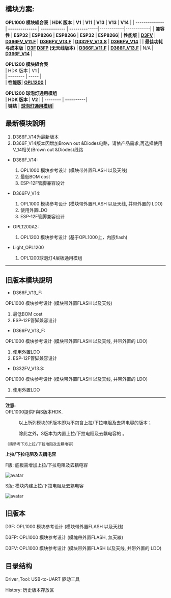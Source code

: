 ## 模块方案:

**OPL1000 模块組合表**
| **HDK 版本**    | **V1**         | **V11**      | **V13**       | **V13**    | **V14**    |
| -------------- | -------------- | ------------ | --------------|------------|------------|
| **兼容性**      | **ESP32**      | **ESP8266**  | **ESP8266**   |  **ESP32** | **ESP8266**| 
| **性能版**      | **[D3FV](https://github.com/Opulinks-Tech/OPL1000-HDK/raw/master/Module/History/D3FV_v1.zip)** | **[D366FV_V11.F](https://github.com/Opulinks-Tech/OPL1000-HDK/raw/master/Module/History/D366FV_V11_F.zip)** | **[D366FV_V13.F](https://github.com/Opulinks-Tech/OPL1000-HDK/raw/master/Module/D366FV_V13.F.rar)** |  **[D332FV_V13.S](https://github.com/Opulinks-Tech/OPL1000-HDK/raw/master/Module/D332FV_V13.S.rar)**   | **[D366FV_V14](https://github.com/Opulinks-Tech/OPL1000-HDK/raw/master/Module/D366FV_V14_EXLDO_brown%20out.rar)** |
| **最佳功耗与成本版** | **[D3F](https://github.com/Opulinks-Tech/OPL1000-HDK/raw/master/Module/History/D3F_v1.zip)   [D3FP](https://github.com/Opulinks-Tech/OPL1000-HDK/raw/master/Module/History/D3FP_v1.zip) (无天线版本)** | **[D366F_V11.F](https://github.com/Opulinks-Tech/OPL1000-HDK/raw/master/Module/History/D366F_V11_F.zip)** | **[D366F_V13.F](https://github.com/Opulinks-Tech/OPL1000-HDK/raw/master/Module/D366F_V13.F.rar)**  |  N/A  | **[D366F_V14](https://github.com/Opulinks-Tech/OPL1000-HDK/raw/master/Module/D366F_V14_Internal_brown%20out.rar)** |  
  
  
**OPL1200 模块組合表**  
| HDK 版本  |    V1    |  
| --------  | ----- |  
| **性能版**|  **[OPL1200](https://github.com/Opulinks-Tech/OPL1000-HDK/raw/master/Module/OPL_1200_External_v1.rar)** | 
  
**OPL1200 球泡灯通用模组**  
| **HDK 版本** |   **V2**   |
| --------  |  ----------|  
|  **链结** |  **[球泡灯通用模组](https://github.com/Opulinks-Tech/OPL1000-HDK/raw/master/Module/%E7%90%83%E6%B3%A1%E7%81%AF%E9%80%9A%E7%94%A8%E6%A8%A1%E7%BB%84.rar)**|


## 最新模块說明
1. D366F_V14为最新版本  
2. D366F_V14版本因增加Brown out &Diodes电路，请依产品需求,再选择使用V_14相关(Brown out &Diodes)线路    
  
* D366F_V14: 
  1. OPL1000 模块参考设计 (模块带外置FLASH 以及天线) <br>
  2. 最低BOM cost  
  3. ESP-12F管脚兼容设计  
  
* D366FV_V14:  
  1. OPL1000 模块参考设计 (模块带外置FLASH 以及天线, 并带外置的 LDO) <br>
  2. 使用外置LDO
  3. ESP-12F管脚兼容设计      

* OPL1200A2:  
  1. OPL1200 模块参考设计 (基于OPL1000上，内嵌flash)  
  
* Light_OPL1200 
  1. OPL1200球泡灯4层板通用模组  
  
---
## 旧版本模块說明

* D366F_V13_F: 

OPL1000 模块参考设计 (模块带外置FLASH 以及天线) <br>

1. 最低BOM cost
2. ESP-12F管脚兼容设计

* D366FV_V13_F: 

OPL1000 模块参考设计 (模块带外置FLASH 以及天线, 并带外置的 LDO) <br>

1. 使用外置LDO
2. ESP-12F管脚兼容设计  

* D332FV_V13.S:  

OPL1000 模块参考设计 (模块带外置FLASH 以及天线, 并带外置的 LDO) <br>

1. 使用外置LDO  

---
**注意:**   
OPL1000提供F與S版本HDK.

　　　以上所列模块的F版本即为不包含上拉/下拉电阻及去耦电容的版本；　　

　　　除此之外，S版本为内置上拉/下拉电阻及去耦电容的 。
  
    （請參考下方上拉/下拉电阻及去耦电容）

**上拉/下拉电阻及去耦电容**

F版: 底板需增加上拉/下拉电阻及去耦电容

![avatar](https://github.com/Opulinks-Tech/OPL1000-HDK/blob/master/Module/History/F_PullUp.png)



S版: 模块内建上拉/下拉电阻及去耦电容

![avatar](https://github.com/Opulinks-Tech/OPL1000-HDK/blob/master/Module/History/S_PullUp.png)

## 旧版本
D3F: OPL1000 模块参考设计 (模块带外置FLASH 以及天线)

D3FP: OPL1000 模块参考设计 (模塊帶外置FLASH, 無天線)

D3FV: OPL1000 模块参考设计 (模块带外置FLASH 以及天线, 并带外置的 LDO)

## 目录结构
Driver_Tool: USB-to-UART 驱动工具

History: 历史版本存放区
